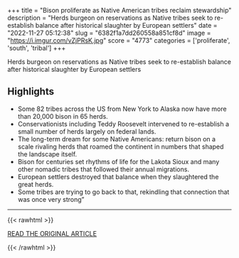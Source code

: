 +++
title = "Bison proliferate as Native American tribes reclaim stewardship"
description = "Herds burgeon on reservations as Native tribes seek to re-establish balance after historical slaughter by European settlers"
date = "2022-11-27 05:12:38"
slug = "6382f1a7dd260558a851cf8d"
image = "https://i.imgur.com/vZjPRsK.jpg"
score = "4773"
categories = ['proliferate', 'south', 'tribal']
+++

Herds burgeon on reservations as Native tribes seek to re-establish balance after historical slaughter by European settlers

## Highlights

- Some 82 tribes across the US from New York to Alaska now have more than 20,000 bison in 65 herds.
- Conservationists including Teddy Roosevelt intervened to re-establish a small number of herds largely on federal lands.
- The long-term dream for some Native Americans: return bison on a scale rivaling herds that roamed the continent in numbers that shaped the landscape itself.
- Bison for centuries set rhythms of life for the Lakota Sioux and many other nomadic tribes that followed their annual migrations.
- European settlers destroyed that balance when they slaughtered the great herds.
- Some tribes are trying to go back to that, rekindling that connection that was once very strong”

---

{{< rawhtml >}}
  <p class="article-category">
    <a target="_blank" href="https://www.theguardian.com/us-news/2022/nov/26/bison-spread-as-native-american-tribes-reclaim-stewarsdhip">READ THE ORIGINAL ARTICLE</a>
  </p>
{{< /rawhtml >}}
